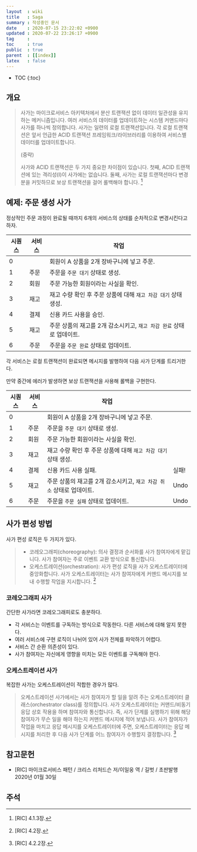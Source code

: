 ```yaml
---
layout  : wiki
title   : Saga
summary : 작성중인 문서
date    : 2020-07-15 23:22:02 +0900
updated : 2020-07-22 23:26:17 +0900
tag     : 
toc     : true
public  : true
parent  : [[index]]
latex   : false
---
```

* TOC
{:toc}

## 개요

> 사가는 마이크로서비스 아키텍처에서 분산 트랜잭션 없이 데이터 일관성을 유지하는 메커니즘입니다.
여러 서비스의 데이터를 업데이트하는 시스템 커맨드마다 사가를 하나씩 정의합니다.
사가는 일련의 로컬 트랜잭션입니다.
각 로컬 트랜잭션은 앞서 언급한 ACID 트랜잭션 프레임워크/라이브러리를 이용하여 서비스별 데이터를 업데이트합니다.
>
> (중략)
>
> 사가와 ACID 트랜잭션은 두 가지 중요한 차이점이 있습니다.
첫째, ACID 트랜잭션에 있는 격리성(I)이 사가에는 없습니다.
둘째, 사가는 로컬 트랜잭션마다 변경분을 커밋하므로 보상 트랜잭션을 걸어 롤백해야 합니다.
[^RIC-4-1-3]

## 예제: 주문 생성 사가

정상적인 주문 과정이 완료될 때까지 6개의 서비스의 상태를 순차적으로 변경시킨다고 하자.

| 시퀀스 | 서비스 | 작업                                                                 |
|--------|--------|----------------------------------------------------------------------|
| 0      |        | 회원이 A 상품을 2개 장바구니에 넣고 주문.                            |
| 1      | 주문   | 주문을 `주문 대기` 상태로 생성.                                      |
| 2      | 회원   | 주문 가능한 회원이라는 사실을 확인.                                  |
| 3      | 재고   | 재고 수량 확인 후 주문 상품에 대해 `재고 차감 대기` 상태 생성.       |
| 4      | 결제   | 신용 카드 사용을 승인.                                               |
| 5      | 재고   | 주문 상품의 재고를 2개 감소시키고, `재고 차감 완료` 상태로 업데이트. |
| 6      | 주문   | 주문을 `주문 완료` 상태로 업데이트.                                  |

각 서비스는 로컬 트랜잭션이 완료되면 메시지를 발행하여 다음 사가 단계를 트리거한다.

만약 중간에 에러가 발생하면 보상 트랜잭션을 사용해 롤백을 구현한다.

| 시퀀스 | 서비스 | 작업                                                                 |       |
|--------|--------|----------------------------------------------------------------------|-------|
| 0      |        | 회원이 A 상품을 2개 장바구니에 넣고 주문.                            |       |
| 1      | 주문   | 주문을 `주문 대기` 상태로 생성.                                      |       |
| 2      | 회원   | 주문 가능한 회원이라는 사실을 확인.                                  |       |
| 3      | 재고   | 재고 수량 확인 후 주문 상품에 대해 `재고 차감 대기` 상태 생성.       |       |
| 4      | 결제   | 신용 카드 사용 실패.                                                 | 실패! |
| 5      | 재고   | 주문 상품의 재고를 2개 감소시키고, `재고 차감 취소` 상태로 업데이트. | Undo  |
| 6      | 주문   | 주문을 `주문 실패` 상태로 업데이트.                                  | Undo  |

## 사가 편성 방법

사가 편성 로직은 두 가지가 있다.

> - 코레오그래피(choreography): 의사 결정과 순서화를 사가 참여자에게 맡깁니다. 사가 참여자는 주로 이벤트 교환 방식으로 통신합니다.
> - 오케스트레이션(orchestration): 사가 편성 로직을 사가 오케스트레이터에 중앙화합니다. 사가 오케스트레이터는 사가 참여자에게 커맨드 메시지를 보내 수행할 작업을 지시합니다.
[^RIC-4-2]

### 코레오그래피 사가

간단한 사가라면 코레오그래피로도 충분하다.

- 각 서비스는 이벤트를 구독하는 방식으로 작동한다. 다른 서비스에 대해 알지 못한다.
- 여러 서비스에 구현 로직이 나뉘어 있어 사가 전체를 파악하기 어렵다.
- 서비스 간 순환 의존성이 있다.
- 사가 참여자는 자신에게 영향을 미치는 모든 이벤트를 구독해야 한다.

### 오케스트레이션 사가

복잡한 사가는 오케스트레이션이 적합한 경우가 많다.

> 오케스트레이션 사가에서는 사가 참여자가 할 일을 알려 주는 오케스트레이터 클래스(orchestrator class)를 정의합니다.
사가 오케스트레이터는 커맨드/비동기 응답 상호 작용을 하며 참여자와 통신합니다.
즉, 사가 단계를 실행하기 위해 해당 참여자가 무슨 일을 해야 하는지 커맨드 메시지에 적어 보냅니다.
사가 참여자가 작업을 마치고 응답 메시지를 오케스트레이터에 주면,
오케스트레이터는 응답 메시지를 처리한 후 다음 사가 단계를 어느 참여자가 수행할지 결정합니다.
[^RIC-4-2-2]

## 참고문헌

- [RIC] 마이크로서비스 패턴 / 크리스 리처드슨 저/이일웅 역 / 길벗 / 초판발행 2020년 01월 30일

## 주석

[^RIC-4-0]: [RIC] 4장.
[^RIC-4-1-3]: [RIC] 4.1.3장.
[^RIC-4-2]: [RIC] 4.2장.
[^RIC-4-2-2]: [RIC] 4.2.2장.

